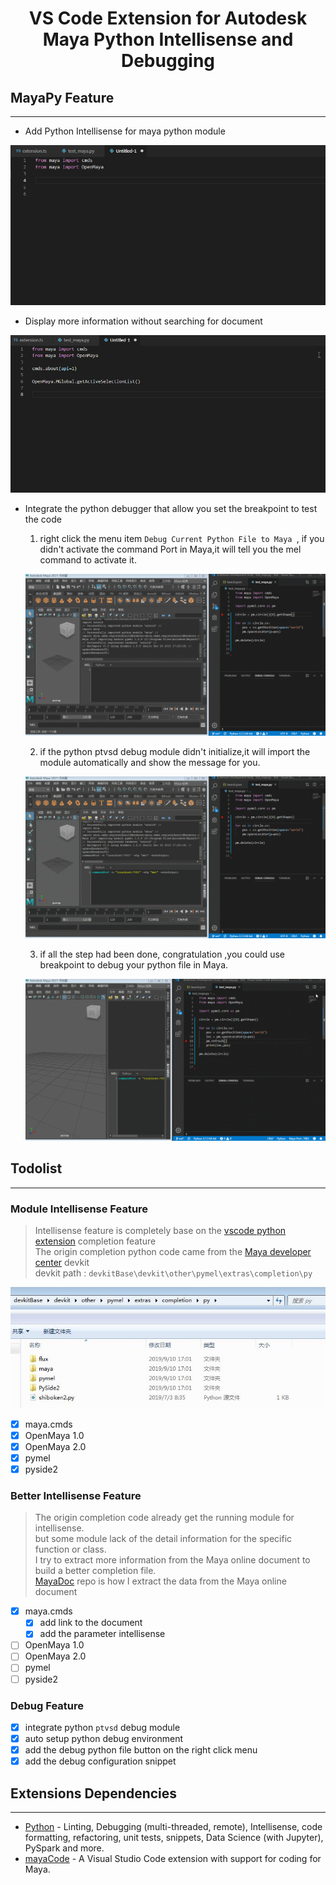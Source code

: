 <h1 align="center">
VS Code Extension for Autodesk Maya Python Intellisense and Debugging
</h1>

<!-- This extension depend on python extension and mayaCode extension.   
add the awesome Intellisense and Debugging feature. -->

## MayaPy Feature

---

+ Add Python Intellisense for maya python module

![01_module](img/01_module.gif)

+ Display more information without searching for document 

![02_link](img/02_link.gif)

+ Integrate the python debugger that allow you set the breakpoint to test the code

    1. right click the menu item `Debug Current Python File to Maya `, if you didn't activate the command Port in Maya,it will tell you the mel command to activate it.
    
    ![03_debug_commandPort](img/03_debug_commandPort.gif)


    2. if the python ptvsd debug module didn't initialize,it will import the module automatically and show the message for you.

    ![04_debug_ptvsd](img/04_debug_ptvsd.gif)

    3. if all the step had been done, congratulation ,you could use breakpoint to debug your python file in Maya.

    ![05_debug_breakpoint](img/05_debug_breakpoint.gif)


## Todolist

---

### Module Intellisense Feature

> Intellisense feature is completely base on the [vscode python extension](https://marketplace.visualstudio.com/items?itemName=ms-python.python) completion feature  
> The origin completion python code came from the [Maya developer center](https://www.autodesk.com/developer-network/platform-technologies/maya) devkit  
> devkit path : `devkitBase\devkit\other\pymel\extras\completion\py`

![06_completion_py](img/06_completion_py.jpg)


- [x] maya.cmds 
- [x] OpenMaya 1.0
- [x] OpenMaya 2.0
- [x] pymel 
- [x] pyside2

### Better Intellisense Feature

> The origin completion code already get the running module for intellisense.  
> but some module lack of the detail information for the specific function or class.  
> I try to extract more information from the Maya online document to build a better completion file.    
> [MayaDoc](https://github.com/FXTD-ODYSSEY/MayaDoc) repo is how I extract the data from the Maya online document  

- [x] maya.cmds 
    - [x] add link to the document 
    - [x] add the parameter intellisense
- [ ] OpenMaya 1.0
- [ ] OpenMaya 2.0
- [ ] pymel 
- [ ] pyside2

### Debug Feature

- [x] integrate python `ptvsd` debug module  
- [x] auto setup python debug environment  
- [x] add the debug python file button on the right click menu   
- [x] add the debug configuration snippet   

## Extensions Dependencies

---

* [Python](https://marketplace.visualstudio.com/items?itemName=ms-python.python) - Linting, Debugging (multi-threaded, remote), Intellisense, code formatting, refactoring, unit tests, snippets, Data Science (with Jupyter), PySpark and more.  
* [mayaCode](https://marketplace.visualstudio.com/items?itemName=magicstack.MagicPython) - A Visual Studio Code extension with support for coding for Maya.

